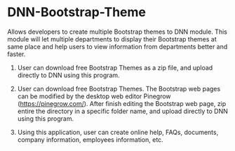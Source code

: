# DNN-Bootstrap-Theme
Allows developers to create multiple Bootstrap themes to DNN module.
This module will let multiple departments to display their Bootstrap themes at same place and 
help users to view information from departments better and faster.

1. User can download free Bootstrap Themes as a zip file, and upload directly to DNN using this program.

2. User can download free Bootstrap Themes. The Bootstrap web pages can be modified by
the desktop web editor Pinegrow (https://pinegrow.com/).  After finish editing the Bootstrap web page, 
zip entire the directory in a specific folder name, and upload directly to DNN using this program.

3. Using this application, user can create online help, FAQs, documents, company information, employees information, etc.
